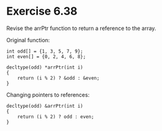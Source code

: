 Exercise 6.38
=============

Revise the arrPtr function to return a reference to the array.

Original function:

    int odd[] = {1, 3, 5, 7, 9};
    int even[] = {0, 2, 4, 6, 8};
    
    decltype(odd) *arrPtr(int i)
    {
        return (i % 2) ? &odd : &even;
    }

Changing pointers to references:

    decltype(odd) &arrPtr(int i)
    {
        return (i % 2) ? odd : even;
    }

